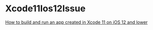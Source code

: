# Xcode11Ios12Issue
[How to build and run an app created in Xcode 11 on iOS 12 and lower](https://programmingwithswift.com/xcode-11-run-app-on-ios-12-and-lower/)
